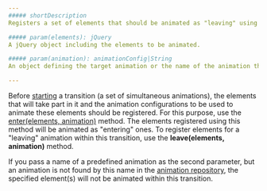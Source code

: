 ```yaml
---
##### shortDescription
Registers a set of elements that should be animated as "leaving" using the specified animation configuration.

##### param(elements): jQuery
A jQuery object including the elements to be animated.

##### param(animation): animationConfig|String
An object defining the target animation or the name of the animation that is registered in the <a href="/Documentation/16_2/ApiReference/Common/Utils/animationPresets">animationPresets</a> repository.

---
```

Before [starting](/Documentation/ApiReference/Common/Utils/TransitionExecutor/Methods/#startconfig) a transition (a set of simultaneous animations), the elements that will take part in it and the animation configurations to be used to animate these elements should be registered. For this purpose, use the [enter(elements, animation)](/api-reference/50%20Common/utils/TransitionExecutor/3%20Methods/enter(elements_animation).md '/Documentation/ApiReference/Common/Utils/TransitionExecutor/Methods/#enterelements_animation') method. The elements registered using this method will be animated as "entering" ones. To register elements for a "leaving" animation within this transition, use the **leave(elements, animation)** method.

If you pass a name of a predefined animation as the second parameter, but an animation is not found by this name in the [animation repository](/api-reference/50%20Common/utils/animationPresets '/Documentation/ApiReference/Common/Utils/animationPresets/'), the specified element(s) will not be animated within this transition.